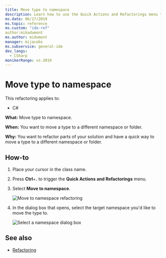 ```yaml
---
title: Move type to namespace
description: Learn how to use the Quick Actions and Refactorings menu to move a type to a different namespace or folder.
ms.date: 06/17/2019
ms.topic: reference
ms.custom: "ide-ref"
author:mikadumont
ms.author: midumont
manager: mijacobs
ms.subservice: general-ide
dev_langs:
  - CSharp
monikerRange: vs-2019
---
```

# Move type to namespace

This refactoring applies to:

- C#

**What:** Move type to namespace.

**When:** You want to move a type to a different namespace or folder. 

**Why:** You want to refactor parts of your solution and have a quick way to move a type to a different namespace or folder. 

## How-to

1. Place your cursor in the class name.
2. Press **Ctrl**+**.** to trigger the **Quick Actions and Refactorings** menu.
3. Select **Move to namespace**.

   ![Move to namespace refactoring](media/move-to-namespace.png)

4. In the dialog box that opens, select the target namespace you'd like to move the type to. 

   ![Select a namespace dialog box](media/select-target-namespace.png)

## See also

- [Refactoring](../refactoring-in-visual-studio.md)
